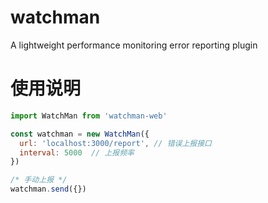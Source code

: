 # watchman
A lightweight performance monitoring error reporting plugin

# 使用说明
```js
import WatchMan from 'watchman-web'

const watchman = new WatchMan({
  url: 'localhost:3000/report', // 错误上报接口
  interval: 5000  // 上报频率
})

/* 手动上报 */
watchman.send({})
```
